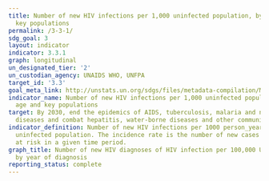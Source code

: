 ```yaml
---
title: Number of new HIV infections per 1,000 uninfected population, by sex, age and
  key populations
permalink: /3-3-1/
sdg_goal: 3
layout: indicator
indicator: 3.3.1
graph: longitudinal
un_designated_tier: '2'
un_custodian_agency: UNAIDS WHO, UNFPA
target_id: '3.3'
goal_meta_link: http://unstats.un.org/sdgs/files/metadata-compilation/Metadata-Goal-3.pdf
indicator_name: Number of new HIV infections per 1,000 uninfected population, by sex,
  age and key populations
target: By 2030, end the epidemics of AIDS, tuberculosis, malaria and neglected tropical
  diseases and combat hepatitis, water-borne diseases and other communicable diseases.
indicator_definition: Number of new HIV infections per 1000 person_years among the
  uninfected population. The incidence rate is the number of new cases per population
  at risk in a given time period.
graph_title: Number of new HIV diagnoses of HIV infection per 100,000 UK population
  by year of diagnosis
reporting_status: complete
---
```

